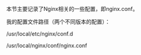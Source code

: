 本节主要记录了Nginx相关的一些配置，即nginx.conf。

我的配置文件路径（两个不同版本的配置）：

/usr/local/etc/nginx/conf.d

/usr/local/nginx/conf/nginx.conf

